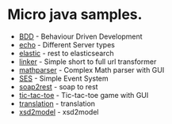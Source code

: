 # Micro java samples.

* [BDD](bdd/README.md) - Behaviour Driven Development
* [echo](echo/README.md) - Different Server types
* [elastic](elastic/README.md) - rest to elasticsearch
* [linker](linker/README.md) - Simple short to full url transformer
* [mathparser](mathparser/README.md) - Complex Math parser with GUI
* [SES](ses/README.md) - Simple Event System
* [soap2rest](soap2rest/README.md) - soap to rest
* [tic-tac-toe](tic-tac-toe/README.md) - Tic-tac-toe game with GUI
* [translation](translation/README.md) - translation
* [xsd2model](xsd2model/README.md) - xsd2model